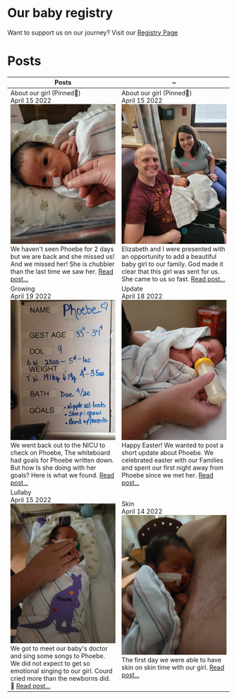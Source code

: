 <!-- # Photos
If you are just here for photos, you will find them throughout the site, But you can also view all of the photos/videos in my google drive link. we will continue to add photos and videos every day.

[Click here for all google drive photos](https://drive.google.com/drive/u/0/folders/1er6h1sBKArrKzIAYFiDsrEpOqSbdnln6) -->

# Our baby registry
Want to support us on our journey? Visit our [Registry Page](/registry)


# Posts


| Posts | ~ |
| ----------- | ----------- |
| About our girl (Pinned📌) <br> April 15 2022<br>[![First Family Photo](/images/April-22-2022/20220422_230022.jpg)](/blog/phoebe-we-missed-you)<br>We haven't seen Phoebe for 2 days but we are back and she missed us!  And we missed her! She is chubbier than the last time we saw her. [Read post...](/blog/phoebe-we-missed-you) | About our girl (Pinned📌) <br> April 15 2022<br>[![First Family Photo](/images/April-13-2022/20220413_172133.jpg)](/blog/about-phoebe)<br>Elizabeth and I were presented with an opportunity to add a beautiful baby girl to our family. God made it clear that this girl was sent for us. She came to us so fast. [Read post...](/blog/about-phoebe) |
| Growing <br> April 19 2022 [![First Family Photo](/images/April-19-2022/20220419_210423.jpg)](/blog/growing)<br> We went back out to the NICU to check on Phoebe, The whiteboard had goals for Phoebe written down. But how Is she doing with her goals? Here is what we found. [Read post...](/blog/growing) | Update <br> April 18 2022 [![First Family Photo](/images/April-17-2022/update.jpg)](/blog/update)<br>Happy Easter! We wanted to post a short update about Phoebe. We celebrated easter with our Families and spent our first night away from Phoebe since we met her. [Read post...](/blog/update) |
| Lullaby <br> April 15 2022<br>[![photo](/images/April-15-2022/20220415_220630.jpg)](/blog/lullaby)<br> We got to meet our baby's doctor and sing some songs to Phoebe. We did not expect to get so emotional singing to our girl. Courd cried more than the newborns did. 🤣 [Read post...](/blog/lullaby) | Skin <br> April 14 2022<br> [![baby on chest](/images/April-14-2022/skin.jpg)](/blog/skin) <br> The first day we were able to have skin on skin time with our girl. [Read post...](/blog/skin) |




